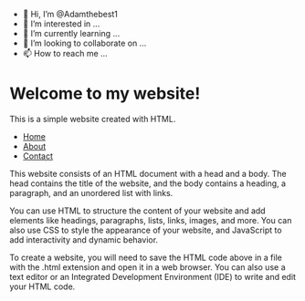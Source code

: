 - 👋 Hi, I’m @Adamthebest1
- 👀 I’m interested in ...
- 🌱 I’m currently learning ...
- 💞️ I’m looking to collaborate on ...
- 📫 How to reach me ...

<!---
Adamthebest1/Adamthebest1 is a ✨ special ✨ repository because its `README.md` (this file) appears on your GitHub profile.
You can click the Preview link to take a look at your changes.
--->
<!DOCTYPE html>
<html>
  <head>
    <title>My Website</title>
  </head>
  <body>
    <h1>Welcome to my website!</h1>
    <p>This is a simple website created with HTML.</p>
    <ul>
      <li><a href="#">Home</a></li>
      <li><a href="#">About</a></li>
      <li><a href="#">Contact</a></li>
    </ul>
  </body>
</html>
This website consists of an HTML document with a head and a body. The head contains the title of the website, and the body contains a heading, a paragraph, and an unordered list with links.

You can use HTML to structure the content of your website and add elements like headings, paragraphs, lists, links, images, and more. You can also use CSS to style the appearance of your website, and JavaScript to add interactivity and dynamic behavior.

To create a website, you will need to save the HTML code above in a file with the .html extension and open it in a web browser. You can also use a text editor or an Integrated Development Environment (IDE) to write and edit your HTML code.
